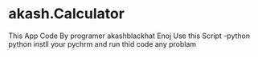 # akash.Calculator
This  App Code By programer akashblackhat  Enoj Use this  Script -python 
python instll your pychrm 
and run thid code
any problam
